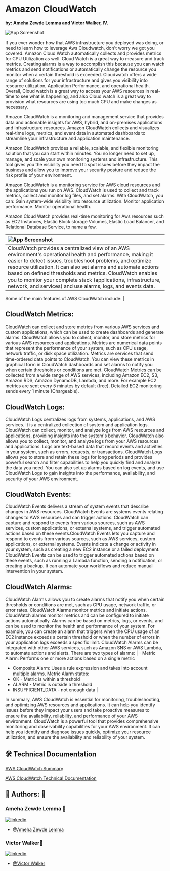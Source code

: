 # Amazon CloudWatch
**by: Ameha Zewde Lemma and Victor Walker, IV.**



![App Screenshot](https://drive.google.com/uc?export=view&id=1wzImfY5CJoWL2liw0uZ3c-TaLAogsmyb)




If you ever wonder how that AWS infrastructure you deployed was doing, or need to learn how to leverage Aws Cloudwatch, don't worry we got you covered. Amazon Cloud Watch automatically collects and provides metrics for CPU Utilization as well. Cloud Watch is a great way to measure and track metrics. Creating alarms is a way to accomplish this because you can watch metrics and send notifications or automatically change the resource you monitor when a certain threshold is exceeded. Cloudwatch offers a wide range of solutions for your infrastructure and gives you visibility into resource utilization, Application Performance, and operational health. Overall, Cloud watch is a great way to access your AWS resources in real-time to see what is happening, and also Cloud watch is a great way to provision what resources are using too much CPU and make changes as necessary.

Amazon CloudWatch is a monitoring and management service that provides data and actionable insights for AWS, hybrid, and on-premises applications and infrastructure resources. Amazon CloudWatch collects and visualizes real-time logs, metrics, and event data in automated dashboards to streamline your infrastructure and application maintenance.

Amazon CloudWatch provides a reliable, scalable, and flexible monitoring solution that you can start within minutes. You no longer need to set up, manage, and scale your own monitoring systems and infrastructure. This tool gives you the visibility you need to spot issues before they impact the business and allow you to improve your security posture and reduce the risk profile of your environment.

Amazon CloudWatch is a monitoring service for AWS cloud resources and the applications you run on AWS. CloudWatch is used to collect and track metrics, collect and monitor log files, and set alarms.
With CloudWatch, you can:
Gain system-wide visibility into resource utilization.
Monitor application performance.
Monitor operational health.

Amazon Cloud Watch provides real-time monitoring for Aws resources such as EC2 Instances, Elastic Block storage Volumes, Elastic Load Balancer, and Relational Database Service, to name a few. 


|  ![App Screenshot](https://drive.google.com/uc?export=view&id=15dE076XRlDkw_tLJb3z6-eIr9ga1-4PL)   |
| :-------------------------------- |
|  CloudWatch provides a centralized view of an AWS environment's operational health and performance, making it easier to detect issues, troubleshoot problems, and optimize resource utilization. It can also set alarms and automate actions based on defined thresholds and metrics. CloudWatch enables you to monitor your complete stack (applications, infrastructure, network, and services) and use alarms, logs, and events data.

Some of the main features of AWS CloudWatch include: |


## CloudWatch Metrics: 
CloudWatch can collect and store metrics from various AWS services and custom applications, which can be used to create dashboards and generate alarms. CloudWatch allows you to collect, monitor, and store metrics for various AWS resources and applications. Metrics are numerical data points that represent the performance of your system, such as CPU usage, network traffic, or disk space utilization. Metrics are services that send time-ordered data points to CloudWatch. You can view these metrics in graphical form in CloudWatch dashboards and set alarms to notify you when certain thresholds or conditions are met. CloudWatch Metrics can be collected from a wide range of AWS services, including Amazon EC2, S3, Amazon RDS, Amazon DynamoDB, Lambda, and more. For example EC2 metrics are sent every 5 minutes by default (free). Detailed EC2 monitoring sends every 1 minute (Chargeable).

## CloudWatch Logs: 
CloudWatch Logs centralizes logs from systems, applications, and AWS services. It is a centralized collection of system and application logs. CloudWatch can collect, monitor, and analyze logs from AWS resources and applications, providing insights into the system's behavior. CloudWatch also allows you to collect, monitor, and analyze logs from your AWS resources and applications. Logs are text-based data that record events and activities in your system, such as errors, requests, or transactions. CloudWatch Logs allows you to store and retain these logs for long periods and provides powerful search and filter capabilities to help you quickly find and analyze the data you need. You can also set up alarms based on log events, and use CloudWatch Logs to gain insights into the performance, availability, and security of your AWS environment.

## CloudWatch Events: 
CloudWatch Events delivers a stream of system events that describe changes in AWS resources. CloudWatch Events are systems events relating changes to AWS resources and can trigger actions. CloudWatch can capture and respond to events from various sources, such as AWS services, custom applications, or external systems, and trigger automated actions based on these events.CloudWatch Events lets you capture and respond to events from various sources, such as AWS services, custom applications, or external systems. Events indicate a change or activity in your system, such as creating a new EC2 instance or a failed deployment. CloudWatch Events can be used to trigger automated actions based on these events, such as running a Lambda function, sending a notification, or creating a backup. It can automate your workflows and reduce manual intervention in your system.

## CloudWatch Alarms: 
CloudWatch Alarms allows you to create alarms that notify you when certain thresholds or conditions are met, such as CPU usage, network traffic, or error rates. CloudWatch Alarms monitor metrics and initiate actions. CloudWatch alarms monitor metrics and can be configured to initiate actions automatically. Alarms can be based on metrics, logs, or events, and can be used to monitor the health and performance of your system. For example, you can create an alarm that triggers when the CPU usage of an EC2 instance exceeds a certain threshold or when the number of errors in your application logs exceeds a specific limit. CloudWatch Alarms can be integrated with other AWS services, such as Amazon SNS or AWS Lambda, to automate actions and alerts.
There are two types of alarms:
| - Metric Alarm: Performs one or more actions based on a single metric
- Composite Alarm: Uses a rule expression and takes into account multiple alarms.
Metric Alarm states:
- OK - Metric is within a threshold
- ALARM - Metric is outside a threshold
- INSUFFICIENT_DATA - not enough data |


In summary, AWS CloudWatch is essential for monitoring, troubleshooting, and optimizing AWS resources and applications. It can help you identify issues before they impact your users and take proactive measures to ensure the availability, reliability, and performance of your AWS environment. CloudWatch is a powerful tool that provides comprehensive monitoring and observability capabilities for your AWS environment. It can help you identify and diagnose issues quickly, optimize your resource utilization, and ensure the availability and reliability of your system. 


## 🛠 Technical Documentation
[AWS CloudWatch Summary](https://docs.google.com/document/d/1GDviH7ZmXk3-k1BgSpSs8wmL0UZIa83SvoWhLk0ZOWE/edit?usp=share_link)

[AWS CloudWatch Technical Documentation](https://docs.google.com/document/d/1fDODmdVfspMcIQxkZpRRMyq2a0zFhFwirc3aPRr1kMA/edit?usp=share_link)


## 🔗 Authors: 👐

### Ameha Zewde Lemma 👨
[![linkedin](https://img.shields.io/badge/linkedin-0A66C2?style=for-the-badge&logo=linkedin&logoColor=white)](https://www.linkedin.com/in/ameha-lemma/)
- [@Ameha Zewde Lemma](https://github.com/orgs/cybertrainingrange/people/ameha01)

### Victor Walker👨
[![linkedin](https://img.shields.io/badge/linkedin-0A66C2?style=for-the-badge&logo=linkedin&logoColor=white)](https://www.linkedin.com/in/victor-walker-iv-b2001118a/)
- [@Victor Walker](https://github.com/orgs/cybertrainingrange/people/vick627)

